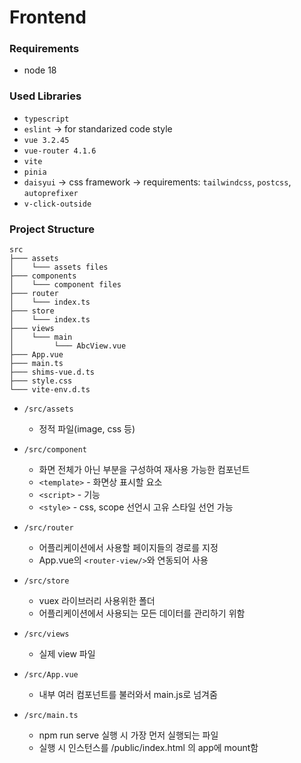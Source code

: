 # Frontend

### Requirements

- node 18

### Used Libraries

- `typescript`
- `eslint` → for standarized code style
- `vue 3.2.45`
- `vue-router 4.1.6`
- `vite`
- `pinia`
- `daisyui` → css framework
  → requirements: `tailwindcss`, `postcss`, `autoprefixer`
- `v-click-outside`

### Project Structure

```plain text
src
├─── assets
│    └─── assets files
├─── components
│    └─── component files
├─── router
│    └─── index.ts
├─── store
│    └─── index.ts
├─── views
│    └─── main
│         └─── AbcView.vue
├─── App.vue
├─── main.ts
├─── shims-vue.d.ts
├─── style.css
└─── vite-env.d.ts
```

- `/src/assets`

  - 정적 파일(image, css 등)

- `/src/component`

  - 화면 전체가 아닌 부분을 구성하여 재사용 가능한 컴포넌트
  - `<template>` - 화면상 표시할 요소
  - `<script>` - 기능
  - `<style>` - css, scope 선언시 고유 스타일 선언 가능

- `/src/router`

  - 어플리케이션에서 사용할 페이지들의 경로를 지정
  - App.vue의 `<router-view/>`와 연동되어 사용

- `/src/store`

  - vuex 라이브러리 사용위한 폴더
  - 어플리케이션에서 사용되는 모든 데이터를 관리하기 위함

- `/src/views`

  - 실제 view 파일

- `/src/App.vue`

  - 내부 여러 컴포넌트를 불러와서 main.js로 넘겨줌

- `/src/main.ts`

  - npm run serve 실행 시 가장 먼저 실행되는 파일
  - 실행 시 인스턴스를 /public/index.html 의 app에 mount함
